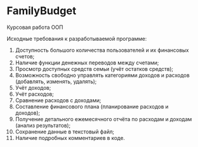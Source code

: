 # FamilyBudget
Курсовая работа ООП

Исходные требования к разработываемой программе:
1)	Доступность большого количества пользователей и их финансовых счетов;
2)	Наличие функции денежных переводов между счетами;
3)	Просмотр доступных средств семьи (учёт остатков средств);
4)	Возможность свободно управлять категориями доходов и расходов (добавлять, изменять, удалять);
5)	Учёт доходов;
6)	Учёт расходов;
7)	Сравнение расходов с доходами;
8)	Составление финансового плана (планирование расходов и доходов);
9)	Получение детального ежемесячного отчёта по расходам и доходам (анализ результатов);
10) Сохранение данные в текстовый файл;
11) Наличие подробных комментариев в коде.
